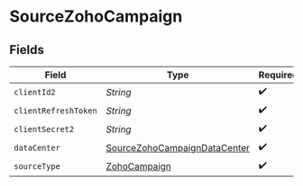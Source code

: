 # SourceZohoCampaign


## Fields

| Field                                                                               | Type                                                                                | Required                                                                            | Description                                                                         |
| ----------------------------------------------------------------------------------- | ----------------------------------------------------------------------------------- | ----------------------------------------------------------------------------------- | ----------------------------------------------------------------------------------- |
| `clientId2`                                                                         | *String*                                                                            | :heavy_check_mark:                                                                  | N/A                                                                                 |
| `clientRefreshToken`                                                                | *String*                                                                            | :heavy_check_mark:                                                                  | N/A                                                                                 |
| `clientSecret2`                                                                     | *String*                                                                            | :heavy_check_mark:                                                                  | N/A                                                                                 |
| `dataCenter`                                                                        | [SourceZohoCampaignDataCenter](../../models/shared/SourceZohoCampaignDataCenter.md) | :heavy_check_mark:                                                                  | N/A                                                                                 |
| `sourceType`                                                                        | [ZohoCampaign](../../models/shared/ZohoCampaign.md)                                 | :heavy_check_mark:                                                                  | N/A                                                                                 |